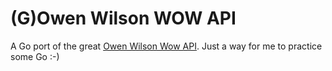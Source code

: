 # (G)Owen Wilson WOW API

A Go port of the great [Owen Wilson Wow API](https://owen-wilson-wow-api.herokuapp.com). Just a way for me to practice some Go :-)

